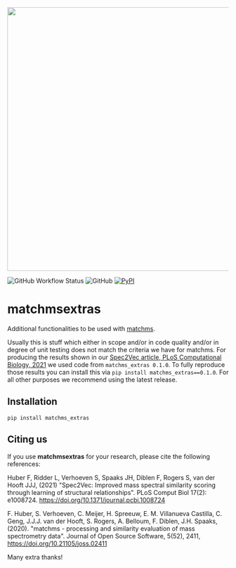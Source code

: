 <img src="https://github.com/matchms/matchms_extras/blob/main/images/matchmsextras_logo.png" width="600">

![GitHub Workflow Status](https://img.shields.io/github/workflow/status/matchms/matchmsextras/CI%20Build)
![GitHub](https://img.shields.io/github/license/matchms/matchmsextras)
[![PyPI](https://img.shields.io/pypi/v/matchmsextras)](https://pypi.org/project/matchmsextras/)

# matchmsextras

Additional functionalities to be used with [matchms](https://github.com/matchms/matchms).

Usually this is stuff which either in scope and/or in code quality and/or in degree of unit testing does not match the criteria we have for matchms.
For producing the results shown in our [Spec2Vec article, PLoS Computational Biology, 2021](https://doi.org/10.1371/journal.pcbi.1008724) we used code from `matchms_extras 0.1.0`. To fully reproduce those results you can install this via `pip install matchms_extras==0.1.0`. For all other purposes we recommend using the latest release.

## Installation

```
pip install matchms_extras
```

## Citing us
If you use **matchmsextras** for your research, please cite the following references:

Huber F, Ridder L, Verhoeven S, Spaaks JH, Diblen F, Rogers S, van der Hooft JJJ, (2021) "Spec2Vec: Improved mass spectral similarity scoring through learning of structural relationships". PLoS Comput Biol 17(2): e1008724. https://doi.org/10.1371/journal.pcbi.1008724

F. Huber, S. Verhoeven, C. Meijer, H. Spreeuw, E. M. Villanueva Castilla, C. Geng, J.J.J. van der Hooft, S. Rogers, A. Belloum, F. Diblen, J.H. Spaaks, (2020). "matchms - processing and similarity evaluation of mass spectrometry data". Journal of Open Source Software, 5(52), 2411, https://doi.org/10.21105/joss.02411

Many extra thanks!

